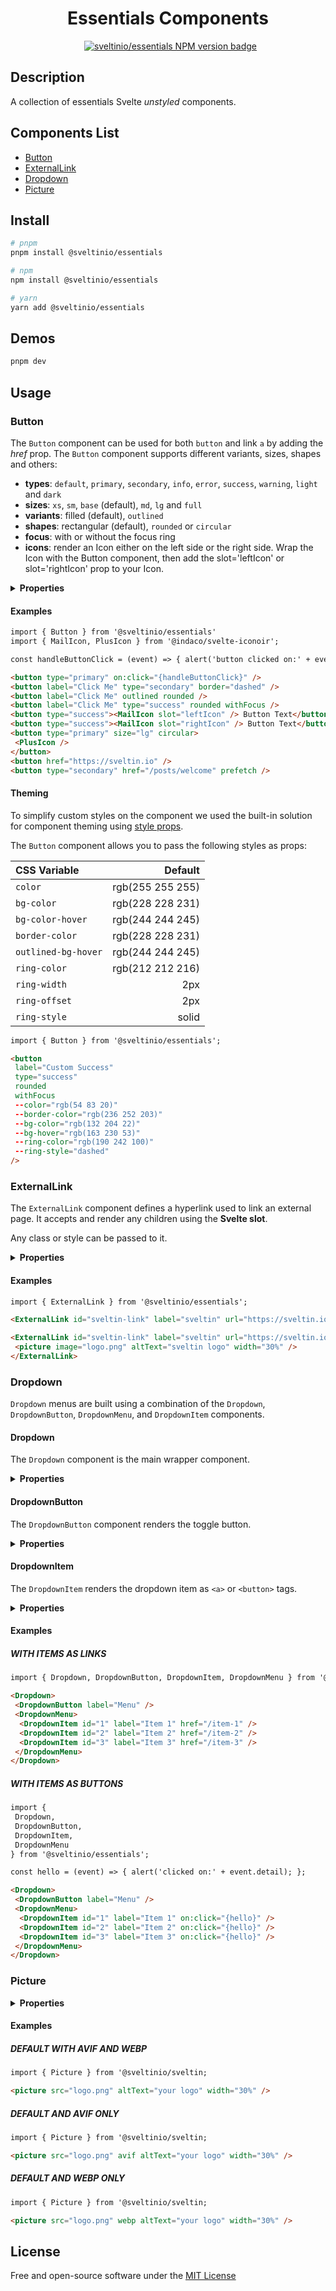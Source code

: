 <div align="center">
    <h1>Essentials Components</h1>
    &nbsp;
    <a href="https://www.npmjs.com/package/@sveltinio/essentials" target="_blank"><img src="https://img.shields.io/npm/v/@sveltinio/essentials.svg?style=flat" alt="sveltinio/essentials NPM version badge" /></a>
</div>

## Description

A collection of essentials Svelte _unstyled_ components.

## Components List

- [Button](#button)
- [ExternalLink](#externallink)
- [Dropdown](#dropdown)
- [Picture](#picture)

## Install

```bash
# pnpm
pnpm install @sveltinio/essentials

# npm
npm install @sveltinio/essentials

# yarn
yarn add @sveltinio/essentials
```

## Demos

```bash
pnpm dev
```

## Usage

### Button

The `Button` component can be used for both `button` and link `a` by adding the _href_ prop. The `Button` component supports different variants, sizes, shapes and others:

- **types**: `default`, `primary`, `secondary`, `info`, `error`, `success`, `warning`, `light` and `dark`
- **sizes**: `xs`, `sm`, `base` (default), `md`, `lg` and `full`
- **variants**: filled (default), `outlined`
- **shapes**: rectangular (default), `rounded` or `circular`
- **focus**: with or without the focus ring
- **icons**: render an Icon either on the left side or the right side. Wrap the Icon with the Button component, then add the slot='leftIcon' or slot='rightIcon' prop to your Icon.

<details>
  <summary><strong>Properties</strong></summary>

The `Button` component exposes the following properties:

| Property      |  Type   | Required |   Default   | Description                                                     |
| :------------ | :-----: | :------: | :---------: | :-------------------------------------------------------------- |
| label         | string  |    no    | Button Text | Set the label for the button                                    |
| altText       | string  |    no    |             | Set the alt text property                                       |
| type          | string  |    no    |   default   | Button type (primary, secondary, error, success, ...)           |
| size          | string  |    no    |    base     | Set the button size (xs, sm, base, md or lg)                    |
| border        | string  |    no    |    solid    | Set the border style (solid, dashaed, dotted, ...)              |
| outlined      | boolean |    no    |    false    | White background button with the border                         |
| rounded       | boolean |    no    |    false    | Rounded button                                                  |
| circular      | boolean |    no    |    false    | Full circular button                                            |
| fullSize      | boolean |    no    |    false    | Will take the full width of the container                       |
| withFocusRing | boolean |    no    |    false    | If true, a ring will be displayed when the button has the focus |
| href          | string  |    no    |             | The URL of the page the link goes to                            |
| prefetch      | boolean |    no    |    false    | Enable sveltekit:prefetch for the link                          |
| external      | boolean |    no    |    false    | If true, opens the linked document in a new window or tab       |

</details>

#### Examples

```html
import { Button } from '@sveltinio/essentials'
import { MailIcon, PlusIcon } from '@indaco/svelte-iconoir';

const handleButtonClick = (event) => { alert('button clicked on:' + event.detail); };

<button type="primary" on:click="{handleButtonClick}" />
<button label="Click Me" type="secondary" border="dashed" />
<button label="Click Me" outlined rounded />
<button label="Click Me" type="success" rounded withFocus />
<button type="success"><MailIcon slot="leftIcon" /> Button Text</button>
<button type="success"><MailIcon slot="rightIcon" /> Button Text</button>
<button type="primary" size="lg" circular>
 <PlusIcon />
</button>
<button href="https://sveltin.io" />
<button type="secondary" href="/posts/welcome" prefetch />
```

#### Theming

To simplify custom styles on the component we used the built-in solution for component theming using [style props](https://svelte.dev/docs#template-syntax-component-directives---style-props).

The `Button` component allows you to pass the following styles as props:

| CSS Variable        |          Default |
| :------------------ | ---------------: |
| `color`             | rgb(255 255 255) |
| `bg-color`          | rgb(228 228 231) |
| `bg-color-hover`    | rgb(244 244 245) |
| `border-color`      | rgb(228 228 231) |
| `outlined-bg-hover` | rgb(244 244 245) |
| `ring-color`        | rgb(212 212 216) |
| `ring-width`        |              2px |
| `ring-offset`       |              2px |
| `ring-style`        |            solid |

```html
import { Button } from '@sveltinio/essentials';

<button
 label="Custom Success"
 type="success"
 rounded
 withFocus
 --color="rgb(54 83 20)"
 --border-color="rgb(236 252 203)"
 --bg-color="rgb(132 204 22)"
 --bg-hover="rgb(163 230 53)"
 --ring-color="rgb(190 242 100)"
 --ring-style="dashed"
/>
```

### ExternalLink

The `ExternalLink` component defines a hyperlink used to link an external page. It accepts and render any children using the **Svelte slot**.

Any class or style can be passed to it.

<details>
  <summary><strong>Properties</strong></summary>

The `ExternalLink` component exposes the following properties:

| Property   |  Type   | Required | Default  | Description                                                         |
| :--------- | :-----: | :------: | :------- | :------------------------------------------------------------------ |
| id         | string  |    no    | empty    | The link identifier                                                 |
| label      | string  |   yes    |          | The text to display                                                 |
| url        | string  |   yes    |          | The URL of the page the link goes to                                |
| altText    | string  |    no    | as label | Alternate text                                                      |
| target     | string  |    no    | \_blank  | Specifies where to open the linked document                         |
| noOpenener | boolean |    no    | true     | Go to the linked resource without granting the new browsing context |
| noReferrer | boolean |    no    | true     | Prevent passing the referrer information to the target website      |

</details>

#### Examples

```html
import { ExternalLink } from '@sveltinio/essentials';

<ExternalLink id="sveltin-link" label="sveltin" url="https://sveltin.io" class="..." style="..." />

<ExternalLink id="sveltin-link" label="sveltin" url="https://sveltin.io">
 <picture image="logo.png" altText="sveltin logo" width="30%" />
</ExternalLink>
```

### Dropdown

`Dropdown` menus are built using a combination of the `Dropdown`, `DropdownButton`, `DropdownMenu`, and `DropdownItem` components.

#### Dropdown

The `Dropdown` component is the main wrapper component.

<details>
  <summary><strong>Properties</strong></summary>

| Property |  Type   | Required | Default | Description         |
| :------- | :-----: | :------: | :-----: | :------------------ |
| isOpen   | boolean |    no    |         | show/hide the items |

</details>

#### DropdownButton

The `DropdownButton` component renders the toggle button.

<details>
  <summary><strong>Properties</strong></summary>

| Property |  Type  | Required | Default | Description |
| :------- | :----: | :------: | :-----: | :---------- |
| label    | string |   yes    |         | Button text |

</details>

#### DropdownItem

The `DropdownItem` renders the dropdown item as `<a>` or `<button>` tags.

<details>
  <summary><strong>Properties</strong></summary>

| Property |  Type   | Required | Default | Description                                 |
| :------- | :-----: | :------: | :-----: | :------------------------------------------ |
| id       | string  |   yes    |         | Item identifier                             |
| label    | string  |   yes    |         | Item text                                   |
| mode     | string  |    no    | button  | Render as button or link                    |
| href     | string  |    no    |  null   | The URL of the page the link goes to        |
| prefetch | boolean |    no    |   yes   | Add sveltekit:prefetch                      |
| target   | string  |    no    | \_self  | Specifies where to open the linked document |

</details>

#### Examples

##### **WITH ITEMS AS LINKS**

```html
import { Dropdown, DropdownButton, DropdownItem, DropdownMenu } from '@sveltinio/essentials';

<Dropdown>
 <DropdownButton label="Menu" />
 <DropdownMenu>
  <DropdownItem id="1" label="Item 1" href="/item-1" />
  <DropdownItem id="2" label="Item 2" href="/item-2" />
  <DropdownItem id="3" label="Item 3" href="/item-3" />
 </DropdownMenu>
</Dropdown>
```

##### **WITH ITEMS AS BUTTONS**

```html
import {
 Dropdown,
 DropdownButton,
 DropdownItem,
 DropdownMenu
} from '@sveltinio/essentials';

const hello = (event) => { alert('clicked on:' + event.detail); };

<Dropdown>
 <DropdownButton label="Menu" />
 <DropdownMenu>
  <DropdownItem id="1" label="Item 1" on:click="{hello}" />
  <DropdownItem id="2" label="Item 2" on:click="{hello}" />
  <DropdownItem id="3" label="Item 3" on:click="{hello}" />
 </DropdownMenu>
</Dropdown>
```

### Picture

<details>
  <summary><strong>Properties</strong></summary>

The `Picture` component exposes the following properties:

| Property |  Type   | Required | Default | Description        |
| :------- | :-----: | :------: | :-----: | :----------------- |
| src      | string  |   yes    |         | Put some text here |
| altText  | string  |   yes    |         | Put some text here |
| webp     | boolean |    no    |  false  | Put some text here |
| avif     | boolean |    no    |  false  | Put some text here |
| width    | string  |    no    |  100%   |                    |
| height   | string  |    no    |  100%   |                    |

</details>

#### Examples

##### **DEFAULT WITH AVIF AND WEBP**

```html
import { Picture } from '@sveltinio/sveltin;

<picture src="logo.png" altText="your logo" width="30%" />
```

##### **DEFAULT AND AVIF ONLY**

```html
import { Picture } from '@sveltinio/sveltin;

<picture src="logo.png" avif altText="your logo" width="30%" />
```

##### **DEFAULT AND WEBP ONLY**

```html
import { Picture } from '@sveltinio/sveltin;

<picture src="logo.png" webp altText="your logo" width="30%" />
```

## License

Free and open-source software under the [MIT License](LICENSE)
